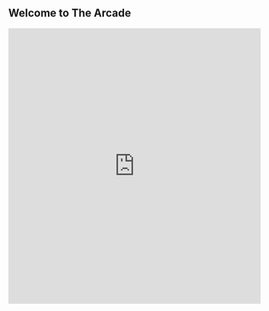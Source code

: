 ## Welcome to The Arcade
<iframe src="https://pickerwheel.com/emb?choices=Water,Break,Doodle&mute=false" width="100%" height="550px" scrolling="no" frameborder="0"></iframe>
